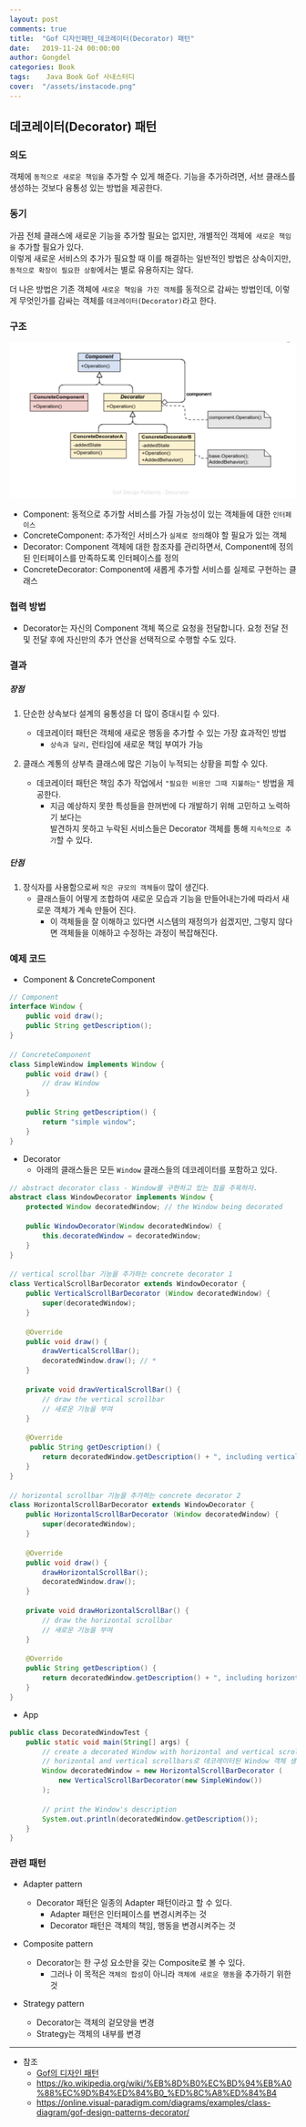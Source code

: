 ```yaml
---
layout: post
comments: true
title:  "Gof 디자인패턴_데코레이터(Decorator) 패턴"
date:   2019-11-24 00:00:00
author: Gongdel
categories: Book
tags:	 Java Book Gof 사내스터디
cover:  "/assets/instacode.png"
---
```

## 데코레이터(Decorator) 패턴
### 의도
객체에 `동적으로 새로운 책임을` 추가할 수 있게 해준다. 기능을 추가하려면, 서브 클래스를 생성하는 것보다 융통성 있는 방법을 제공한다.  

### 동기
가끔 전체 클래스에 새로운 기능을 추가할 필요는 없지만, 개별적인 객체에` 새로운 책임을` 추가할 필요가 있다.  
이렇게 새로운 서비스의 추가가 필요할 때 이를 해결하는 일반적인 방법은 상속이지만, `동적으로 확장이 필요한 상황`에서는 별로 유용하지는 않다.  

더 나은 방법은 기존 객체에 `새로운 책임을 가진 객체`를 동적으로 감싸는 방법인데, 이렇게 무엇인가를 감싸는 객체를 `데코레이터(Decorator)`라고 한다.  

### 구조
![alt](/assets/gof/images/gof-design-patterns-decorator.png)
+ Component: 동적으로 추가할 서비스를 가질 가능성이 있는 객체들에 대한 `인터페이스`
+ ConcreteComponent: 추가적인 서비스가 `실제로 정의`해야 할 필요가 있는 객체
+ Decorator: Component 객체에 대한 참조자를 관리하면서, Component에 정의된 인터페이스를 만족하도록 인터페이스를 정의
+ ConcreteDecorator: Component에 새롭게 추가할 서비스를 실제로 구현하는 클래스  

### 협력 방법
+ Decorator는 자신의 Component 객체 쪽으로 요청을 전달합니다. 요청 전달 전 및 전달 후에 자신만의 추가 연산을 선택적으로 수행할 수도 있다.

### 결과
##### 장점
1. 단순한 상속보다 설계의 융통성을 더 많이 증대시킬 수 있다.
	+ 데코레이터 패턴은 객체에 새로운 행동을 추가할 수 있는 가장 효과적인 방법
		+ `상속과 달리,` 런타임에 새로운 책임 부여가 가능  

2. 클래스 계통의 상부측 클래스에 많은 기능이 누적되는 상황을 피할 수 있다.  
	+ 데코레이터 패턴은 책임 추가 작업에서 `"필요한 비용만 그때 지불하는"` 방법을 제공한다.
		+ 지금 예상하지 못한 특성들을 한꺼번에 다 개발하기 위해 고민하고 노력하기 보다는   
			발견하지 못하고 누락된 서비스들은 Decorator 객체를 통해 `지속적으로 추가`할 수 있다.

##### 단점
1. 장식자를 사용함으로써 `작은 규모의 객체들이` 많이 생긴다.  
	+ 클래스들이 어떻게 조합하여 새로운 모습과 기능을 만들어내는가에 따라서 새로운 객체가 계속 만들어 진다.  
		+ 이 객체들을 잘 이해하고 있다면 시스템의 재정의가 쉽겠지만, 그렇지 않다면 객체들을 이해하고 수정하는 과정이 복잡해진다.

### 예제 코드
+ Component & ConcreteComponent  

~~~java
// Component
interface Window {
	public void draw();
	public String getDescription();
}

// ConcreteComponent
class SimpleWindow implements Window {
	public void draw() {
		// draw Window
	}
	
	public String getDescription() {
		return "simple window";
	}
}
~~~

+ Decorator
	- 아래의 클래스들은 모든 `Window` 클래스들의 데코레이터를 포함하고 있다.  
	
~~~java
// abstract decorator class - Window를 구현하고 있는 점을 주목하자.
abstract class WindowDecorator implements Window {
	protected Window decoratedWindow; // the Window being decorated
	
	public WindowDecorator(Window decoratedWindow) {
		this.decoratedWindow = decoratedWindow;
	}
}

// vertical scrollbar 기능을 추가하는 concrete decorator 1
class VerticalScrollBarDecorator extends WindowDecorator {
	public VerticalScrollBarDecorator (Window decoratedWindow) {
		super(decoratedWindow);
	}
	
	@Override
	public void draw() { 
		drawVerticalScrollBar();
		decoratedWindow.draw(); // * 
	}
	
	private void drawVerticalScrollBar() {
		// draw the vertical scrollbar
		// 새로운 기능을 부여
	}
	
	@Override
	 public String getDescription() {
		return decoratedWindow.getDescription() + ", including vertical scrollbars";
	}
}

// horizontal scrollbar 기능을 추가하는 concrete decorator 2
class HorizontalScrollBarDecorator extends WindowDecorator {
    public HorizontalScrollBarDecorator (Window decoratedWindow) {
        super(decoratedWindow);
    }
		
    @Override
    public void draw() {
        drawHorizontalScrollBar();
        decoratedWindow.draw();
    }

    private void drawHorizontalScrollBar() {
    	// draw the horizontal scrollbar
    	// 새로운 기능을 부여
    }
		
    @Override
    public String getDescription() {
        return decoratedWindow.getDescription() + ", including horizontal scrollbars";
    }
}
~~~

+ App  

~~~java
public class DecoratedWindowTest {
	public static void main(String[] args) {
		// create a decorated Window with horizontal and vertical scrollbars
		// horizontal and vertical scrollbars로 데코레이터된 Window 객체 생성
		Window decoratedWindow = new HorizontalScrollBarDecorator (
			new VerticalScrollBarDecorator(new SimpleWindow())
		);
	
		// print the Window's description
		System.out.println(decoratedWindow.getDescription());
	}
}
~~~

### 관련 패턴
+ Adapter pattern
	+ Decorator 패턴은 일종의 Adapter 패턴이라고 할 수 있다.
		+ Adapter 패턴은 인터페이스를 변경시켜주는 것
		+ Decorator 패턴은 객체의 책임, 행동을 변경시켜주는 것  

+ Composite pattern
	+ Decorator는 한 구성 요소만을 갖는 Composite로 볼 수 있다.
		+ 그러나 이 목적은 `객체의 합성`이 아니라 `객체에 새로운 행동`을 추가하기 위한 것

+ Strategy pattern
	+ Decorator는 객체의 겉모양을 변경
	+ Strategy는 객체의 내부를 변경

---
- 참조
	+ [Gof의 디자인 패턴](https://www.google.com/search?newwindow=1&sxsrf=ACYBGNTM3TLPpNtM8XVERiP7AyPyLDi3sQ%3A1572758465286&ei=wWO-XfOOEcTGmAWs26i4Cw&q=gof%EC%9D%98+%EB%94%94%EC%9E%90%EC%9D%B8%ED%8C%A8%ED%84%B4&oq=gof&gs_l=psy-ab.1.1.35i39l2j0i67j0j0i131l4j0j0i131.1801221.1802149..1803884...0.1..0.188.465.0j3......0....1..gws-wiz.......0i71.wMtI5vf-WEU)	
	+ <https://ko.wikipedia.org/wiki/%EB%8D%B0%EC%BD%94%EB%A0%88%EC%9D%B4%ED%84%B0_%ED%8C%A8%ED%84%B4>
	+ <https://online.visual-paradigm.com/diagrams/examples/class-diagram/gof-design-patterns-decorator/>
